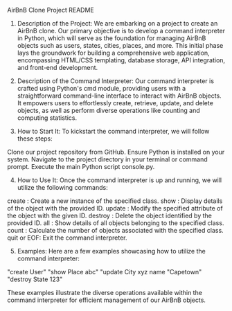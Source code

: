 AirBnB Clone Project README
1) Description of the Project:
We are embarking on a project to create an AirBnB clone. Our primary objective is to develop a command interpreter in Python, which will serve as the foundation for managing AirBnB objects such as users, states, cities, places, and more. This initial phase lays the groundwork for building a comprehensive web application, encompassing HTML/CSS templating, database storage, API integration, and front-end development.

2) Description of the Command Interpreter:
Our command interpreter is crafted using Python's cmd module, providing users with a straightforward command-line interface to interact with AirBnB objects. It empowers users to effortlessly create, retrieve, update, and delete objects, as well as perform diverse operations like counting and computing statistics.

3) How to Start It:
To kickstart the command interpreter, we will follow these steps:

Clone our project repository from GitHub.
Ensure Python is installed on your system.
Navigate to the project directory in your terminal or command prompt.
Execute the main Python script console.py.

4) How to Use It:
Once the command interpreter is up and running, we will utilize the following commands:

create <classname>: Create a new instance of the specified class.
show <classname> <id>: Display details of the object with the provided ID.
update <classname> <id> <attribute> <value>: Modify the specified attribute of the object with the given ID.
destroy <classname> <id>: Delete the object identified by the provided ID.
all <classname>: Show details of all objects belonging to the specified class.
count <classname>: Calculate the number of objects associated with the specified class.
quit or EOF: Exit the command interpreter.

5) Examples:
Here are a few examples showcasing how to utilize the command interpreter:

"create User"
"show Place abc"
"update City xyz name "Capetown"
"destroy State 123"


These examples illustrate the diverse operations available within the command interpreter for efficient management of our AirBnB objects.
